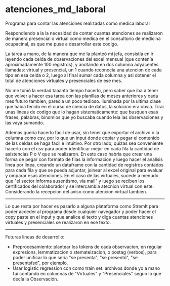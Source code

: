# atenciones_md_laboral
Programa para contar las atenciones realizadas como medica laboral

Respondiendo a la la necesidad de contar cuantas atenciones se realizaron de manera presencial o virtual como medica en el consultorio de medicina ocupacinal, es que me puse a desarrollar este codigo.

La tarea a mano, de la manera que me la planteó mi jefa, consistía en ir leyendo cada celda de observaciones del excel mensual (que contenía aproximadamente 100 registros), y anotando en dos columna adyacentes llamadas: virtual y presencial, un 1 cuando reconocia una atencion de cada tipo en esa celda o 2, luego al final sumar cada columna y asi obtener el total de atenciones virtuales y presenciales de ese mes.

No me tomó la verdad taaanto tiempo hacerlo, pero saber que iba a tener que volver a hacer esa tarea con las planillas de meses anteriores y cada mes futuro tambien, parecia un poco tedioso. Iluminada por la ultima clase que habia tenido en el curso de ciencia de datos, la solucion era obvia. Tirar unas lineas de codigo que lo hagan sistematicamente: que busquen esas frases, palabras, binomios que yo buscaba cuando leia las observaciones y las vaya sumando. 

Ademas queria hacerlo facil de usar, sin tener que exportar el archivo o la columna como csv, por lo que un input donde copiar y pegar el contenido de las celdas se haga facil e intuitivo. 
Por otro lado, quizas sea conveniente hacerlo con el csv para poder identificar mejor en cada fila la cantidad de asistencias P o V que se realizaron. En este caso habria que crear una forma de pegar con formato de filas la informacion y luego hacer el analisis linea por linea, creando un dataframe con la cantidad de registros contados para cada fila y que se pueda adjuntar, joinear al excel original para evaluar y omparar esas atenciones. En el caso de las virtuales, sucede a menudo que "el sector informa ausentismo, via mail" y luego se reciben los certificados del colaborador y se intercambia atecnion virtual con este. Considerando la recepcion del aviso como atencion virtual tambien.

--------------
Lo que resta por hacer es pasarlo a alguna plataforma como StremIt para poder acceder al programa desde cualquier navegador y poder hacer el copy paste en el input y que analice el texto y diga cuantas atenciones virtuales y presenciales se realizaron en ese texto.

--------------------------
Futuras lineas de desarrollo:
- Preprocesamiento: plantear los tokens de cada observacion, en regular expresions, lemmatizacion o stemateizacion, o postag (verbos), para poder unificar lo que seria "se presenta", "se presentó", "se presentsfsd", por ejemplo.
- Usar logistic regression con como train set: archivos donde yo a mano fui contando en columnas de "Virtuales" y "Presenciales" segun lo que decía la Observación.


